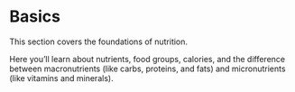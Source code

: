 # Basics

This section covers the foundations of nutrition.

Here you’ll learn about nutrients, food groups, calories, and the difference between macronutrients (like carbs, proteins, and fats) and micronutrients (like vitamins and minerals).